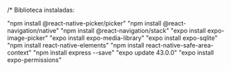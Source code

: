 ﻿/*
Biblioteca instaladas:

"npm install @react-native-picker/picker"
"npm install @react-navigation/native"
"npm install @react-navigation/stack"
"expo install expo-image-picker"
"expo install expo-media-library"
"expo install expo-sqlite"
"npm install react-native-elements"
"npm install react-native-safe-area-context"
"npm install express --save"
"expo update 43.0.0"
"expo install expo-permissions"

